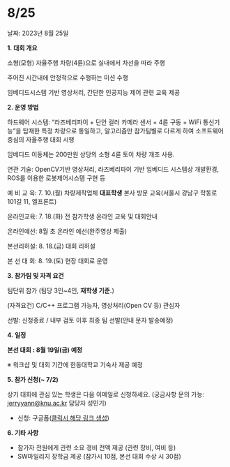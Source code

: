 # 8/25

날짜: 2023년 8월 25일

**1. 대회 개요**

소형(모형) 자율주행 차량(4륜)으로 실내에서 차선을 따라 주행

주어진 시간내에 안정적으로 수행하는 미션 수행

임베디드시스템 기반 영상처리, 간단한 인공지능 제어 관련 교육 제공

**2. 운영 방법**

하드웨어 시스템: “라즈베리파이 + 단안 컬러 카메라 센서 + 4륜 구동 + WiFi 통신기능”을 탑재한 특정 차량으로 통일하고, 알고리즘만 참가팀별로 다르게 하여 소프트웨어 중심의 자율주행 대회 시행

임베디드 이동체는 200만원 상당의 소형 4륜 토이 차량 개조 사용.

연관 기술: OpenCV기반 영상처리, 라즈베리파이 기반 임베디드 시스템상 개발환경, ROS를 이용한 로봇제어시스템 구현 등

예 비 교 육: 7. 10.(월) 차량제작업체 **대표학생** 본사 방문 교육(서울시 강남구 학동로 101길 11, 엘프론트)

온라인교육: 7. 18.(화) 전 참가학생 온라인 교육 및 대회안내

온라인예선: 8월 초 온라인 예선(완주영상 제출)

본선리허설: 8. 18.(금) 대회 리허설

본 선 대 회: 8. 19.(토) 현장 대회로 운영

**3. 참가팀 및 자격 요건**

팀단위 참가 (팀당 3인~4인, **재학생 기준.**)

(자격요건) C/C++ 프로그램 가능자, 영상처리(Open CV 등) 관심자

선발: 신청종료 / 내부 검토 이후 최종 팀 선발(안내 문자 발송예정)

**4. 일정**

**본선 대회 : 8월 19일(금) 예정**

※ 워크샵 및 대회 기간에 한동대학교 기숙사 제공 예정

**5. 참가 신청(~ 7/2)**

상기 대회에 관심 있는 학생은 다음 이메일로 신청하세요. (궁금사항 문의 가능: jerryyann@knu.ac.kr 담당자 성민기)

- 신청: 구글폼([클릭시 해당 링크 생성](https://forms.gle/Kn5Bwr8Pf3vos8xKA))

**6. 기타 사항**

- 참가자 전원에게 관련 소요 경비 전액 제공 (관련 장비, 여비 등)
- SW마일리지 장학금 제공 (참가시 10점, 본선 대회 수상 시 30점)